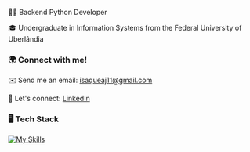👨‍💻 Backend Python Developer

🎓 Undergraduate in Information Systems from the Federal University of Uberlândia

### 🌍 Connect with me!

✉️ Send me an email: <isaqueaj11@gmail.com>

🔗 Let's connect: [LinkedIn](https://www.linkedin.com/in/isaquearauj)

### 🖥️ Tech Stack

[![My Skills](https://skillicons.dev/icons?i=python,postman,mysql,postgres,git)](https://skillicons.dev)
